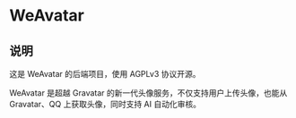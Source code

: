 # WeAvatar

## 说明

这是 WeAvatar 的后端项目，使用 AGPLv3 协议开源。

WeAvatar 是超越 Gravatar 的新一代头像服务，不仅支持用户上传头像，也能从 Gravatar、QQ 上获取头像，同时支持 AI 自动化审核。
